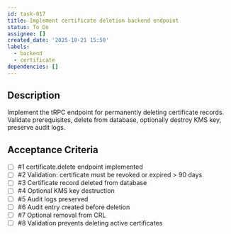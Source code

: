 ```yaml
---
id: task-017
title: Implement certificate deletion backend endpoint
status: To Do
assignee: []
created_date: '2025-10-21 15:50'
labels:
  - backend
  - certificate
dependencies: []
---
```


## Description

<!-- SECTION:DESCRIPTION:BEGIN -->
Implement the tRPC endpoint for permanently deleting certificate records. Validate prerequisites, delete from database, optionally destroy KMS key, preserve audit logs.
<!-- SECTION:DESCRIPTION:END -->

## Acceptance Criteria
<!-- AC:BEGIN -->
- [ ] #1 certificate.delete endpoint implemented
- [ ] #2 Validation: certificate must be revoked or expired > 90 days
- [ ] #3 Certificate record deleted from database
- [ ] #4 Optional KMS key destruction
- [ ] #5 Audit logs preserved
- [ ] #6 Audit entry created before deletion
- [ ] #7 Optional removal from CRL
- [ ] #8 Validation prevents deleting active certificates
<!-- AC:END -->
